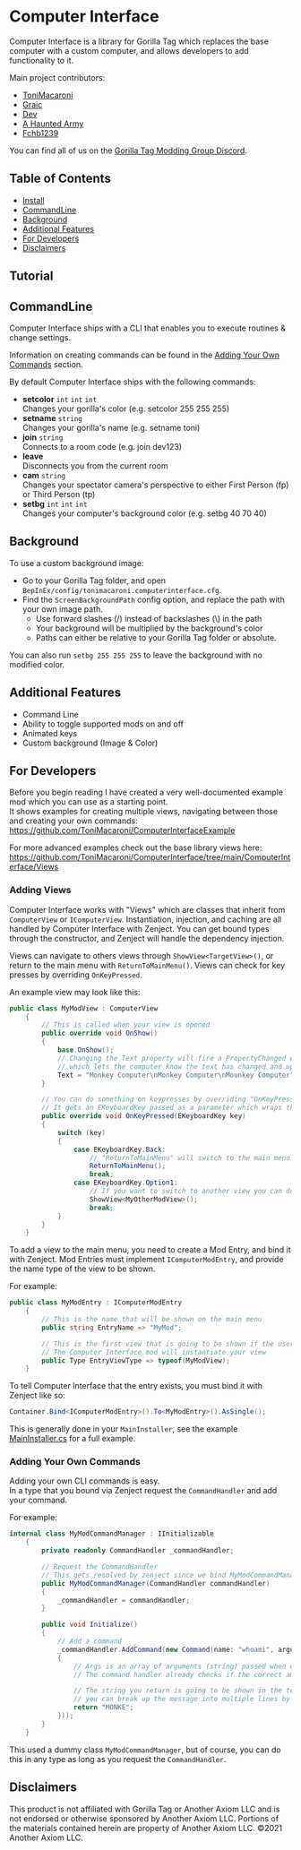 # Computer Interface

Computer Interface is a library for Gorilla Tag which replaces the base computer with a custom computer, and allows developers to add functionality to it.

Main project contributors:

- [ToniMacaroni](https://github.com/ToniMacaroni)
- [Graic](https://github.com/Graicc)
- [Dev](https://github.com/developer9998)
- [A Haunted Army](https://github.com/AHauntedArmy)
- [Fchb1239](https://github.com/fchb1239)

You can find all of us on the [Gorilla Tag Modding Group Discord](http://discord.gg/monkemod).

## Table of Contents

- [Install](#install)
- [CommandLine](#commandline)
- [Background](#background)
- [Additional Features](#additional-features)
- [For Developers](#for-developers)
- [Disclaimers](#disclaimers)

## Tutorial


## CommandLine

Computer Interface ships with a CLI that enables you to execute routines & change settings.

Information on creating commands can be found in the [Adding Your Own Commands](#adding-your-own-commands) section.

By default Computer Interface ships with the following commands:

- **setcolor** ``int`` ``int`` ``int``  
  Changes your gorilla's color (e.g. setcolor 255 255 255)
- **setname** ``string``  
  Changes your gorilla's name (e.g. setname toni)
- **join** ``string``  
  Connects to a room code (e.g. join dev123)
- **leave**  
  Disconnects you from the current room
- **cam** ``string``  
  Changes your spectator camera's perspective to either First Person (fp) or Third Person (tp)
- **setbg** ``int`` ``int`` ``int``  
  Changes your computer's background color (e.g. setbg 40 70 40)

## Background

To use a custom background image:

- Go to your Gorilla Tag folder, and open ``BepInEx/config/tonimacaroni.computerinterface.cfg``.
- Find the `ScreenBackgroundPath` config option, and replace the path with your own image path.
  - Use forward slashes (/) instead of backslashes (\\) in the path
  - Your background will be multiplied by the background's color
  - Paths can either be relative to your Gorilla Tag folder or absolute.
  
You can also run ``setbg 255 255 255`` to leave the background with no modified color.

## Additional Features

- Command Line
- Ability to toggle supported mods on and off
- Animated keys
- Custom background (Image & Color)

## For Developers

Before you begin reading I have created a very well-documented example mod which you can use as a starting point.  
It shows examples for creating multiple views, navigating between those and creating your own commands:  
<https://github.com/ToniMacaroni/ComputerInterfaceExample>

For more advanced examples check out the base library views here:  
<https://github.com/ToniMacaroni/ComputerInterface/tree/main/ComputerInterface/Views>

### Adding Views

Computer Interface works with "Views" which are classes that inherit from `ComputerView` or `IComputerView`.
Instantiation, injection, and caching are all handled by Computer Interface with Zenject. You can get bound types through the constructor, and Zenject will handle the dependency injection.

Views can navigate to others views through `ShowView<TargetView>()`, or return to the main menu with `ReturnToMainMenu()`.
Views can check for key presses by overriding `OnKeyPressed`.

An example view may look like this:

```csharp
public class MyModView : ComputerView
    {
        // This is called when your view is opened
        public override void OnShow()
        {
            base.OnShow();
            // Changing the Text property will fire a PropertyChanged event
            // which lets the computer know the text has changed and updates it
            Text = "Monkey Computer\nMonkey Computer\nMounkey Computer";
        }

        // You can do something on keypresses by overriding "OnKeyPressed"
        // It gets an EKeyboardKey passed as a parameter which wraps the old character string
        public override void OnKeyPressed(EKeyboardKey key)
        {
            switch (key)
            {
                case EKeyboardKey.Back:
                    // "ReturnToMainMenu" will switch to the main menu again
                    ReturnToMainMenu();
                    break;
                case EKeyboardKey.Option1:
                    // If you want to switch to another view you can do it like this
                    ShowView<MyOtherModView>();
                    break;
            }
        }
    }
```

To add a view to the main menu, you need to create a Mod Entry, and bind it with Zenject.
Mod Entries must implement `IComputerModEntry`, and provide the name type of the view to be shown.

For example:

```csharp
public class MyModEntry : IComputerModEntry
    {
        // This is the name that will be shown on the main menu
        public string EntryName => "MyMod";

        // This is the first view that is going to be shown if the user selects you mod
        // The Computer Interface mod will instantiate your view 
        public Type EntryViewType => typeof(MyModView);
    }
```

To tell Computer Interface that the entry exists, you must bind it with Zenject like so:

```csharp
Container.Bind<IComputerModEntry>().To<MyModEntry>().AsSingle();
```

This is generally done in your `MainInstaller`, see the example [MainInstaller.cs](https://github.com/ToniMacaroni/ComputerInterfaceExample/blob/main/ComputerModExample/MainInstaller.cs) for a full example.

### Adding Your Own Commands

Adding your own CLI commands is easy.  
In a type that you bound via Zenject request the `CommandHandler` and add your command.

For example:

```csharp
internal class MyModCommandManager : IInitializable
    {
        private readonly CommandHandler _commandHandler;

        // Request the CommandHandler
        // This gets resolved by zenject since we bind MyModCommandManager in the container
        public MyModCommandManager(CommandHandler commandHandler)
        {
            _commandHandler = commandHandler;
        }

        public void Initialize()
        {
            // Add a command
            _commandHandler.AddCommand(new Command(name: "whoami", argumentCount: 0, args =>
            {
                // Args is an array of arguments (string) passed when entering the command
                // The command handler already checks if the correct amount of arguments is passed

                // The string you return is going to be shown in the terminal as a return message
                // you can break up the message into multiple lines by using \n
                return "MONKE";
            }));
        }
    }
```

This used a dummy class `MyModCommandManager`, but of course, you can do this in any type as long as you request the `CommandHandler`.

## Disclaimers

This product is not affiliated with Gorilla Tag or Another Axiom LLC and is not endorsed or otherwise sponsored by Another Axiom LLC. Portions of the materials contained herein are property of Another Axiom LLC. ©2021 Another Axiom LLC.
